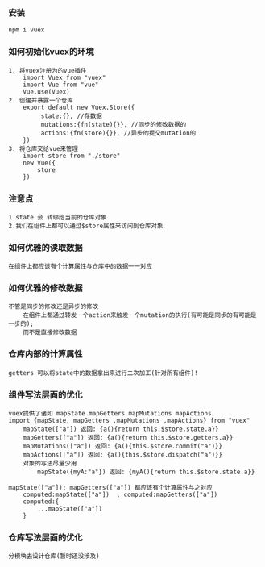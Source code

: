 ### 安装
    npm i vuex

### 如何初始化vuex的环境
    1. 将vuex注册为的vue插件
        import Vuex from "vuex"
        import Vue from "vue"
        Vue.use(Vuex)
    2. 创建并暴露一个仓库
        export default new Vuex.Store({
             state:{}, //存数据
             mutations:{fn(state){}}, //同步的修改数据的
             actions:{fn(store){}}, //异步的提交mutation的
        })
    3. 将仓库交给vue来管理
        import store from "./store"
        new Vue({
            store
        })

### 注意点
    1.state 会 转绑给当前的仓库对象
    2.我们在组件上都可以通过$store属性来访问到仓库对象

### 如何优雅的读取数据
    在组件上都应该有个计算属性与仓库中的数据一一对应

### 如何优雅的修改数据
    不管是同步的修改还是异步的修改
        在组件上都通过转发一个action来触发一个mutation的执行(有可能是同步的有可能是一步的);
        而不是直接修改数据

### 仓库内部的计算属性
    getters 可以将state中的数据拿出来进行二次加工(针对所有组件)!

### 组件写法层面的优化
    vuex提供了诸如 mapState mapGetters mapMutations mapActions
    import {mapState, mapGetters ,mapMutations ,mapActions} from "vuex"
        mapState(["a"]) 返回: {a(){return this.$store.state.a}}
        mapGetters(["a"]) 返回: {a(){return this.$store.getters.a}}
        mapMutations(["a"]) 返回: {a(){this.$store.commit("a")}}
        mapActions(["a"]) 返回: {a(){this.$store.dispatch("a")}}
        对象的写法尽量少用
            mapState({myA:"a"}) 返回: {myA(){return this.$store.state.a}}

    mapState(["a"]); mapGetters(["a"]) 都应该有个计算属性与之对应
        computed:mapState(["a"])  ; computed:mapGetters(["a"])
        computed:{
            ...mapState(["a"])
        }

### 仓库写法层面的优化
    分模块去设计仓库(暂时还没涉及)